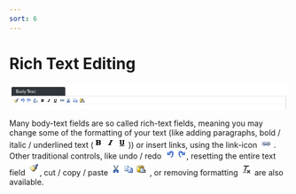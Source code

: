 ```yaml
---
sort: 6
---
```


# Rich Text Editing

![Image of the rich text field bar](https://raw.githubusercontent.com/pinkpigeondocs/Pink-Pigeon-Documentation/master/docs/common_elements_images/rich_text_all.png)

Many body-text fields are so called rich-text fields, meaning you may change some of the formatting of your text (like adding paragraphs, bold / italic / underlined text (![Image of the bold / italic / underline options in rich text fields](https://raw.githubusercontent.com/pinkpigeondocs/Pink-Pigeon-Documentation/master/docs/common_elements_images/rich_text_bold_etc.png))) or insert links, using the link-icon ![Image of the bold / italic / underline options in rich text fields](https://raw.githubusercontent.com/pinkpigeondocs/Pink-Pigeon-Documentation/master/docs/common_elements_images/rich_text_link.png). Other traditional controls, like undo / redo ![Image of the undo / redo options in rich text fields](https://raw.githubusercontent.com/pinkpigeondocs/Pink-Pigeon-Documentation/master/docs/common_elements_images/rich_text_undo_redo.png), resetting the entire text field ![Image of the clean all option in rich text fields](https://raw.githubusercontent.com/pinkpigeondocs/Pink-Pigeon-Documentation/master/docs/common_elements_images/rich_text_clean.png), cut / copy / paste ![Image of the cut / copy / paste options in rich text fields](https://raw.githubusercontent.com/pinkpigeondocs/Pink-Pigeon-Documentation/master/docs/common_elements_images/rich_text_cut_copy_paste.png), or removing formatting ![Image of the remove formatting option in rich text fields](https://raw.githubusercontent.com/pinkpigeondocs/Pink-Pigeon-Documentation/master/docs/common_elements_images/rich_text_clear_formatting.png) are also available.